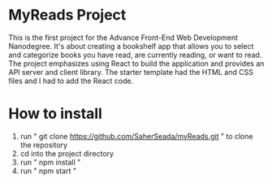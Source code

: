 # MyReads Project

This is the first project for the Advance Front-End Web Development Nanodegree. It's about creating a bookshelf app that allows you to select and categorize books you have read, are currently reading, or want to read. The project emphasizes using React to build the application and provides an API server and client library. The starter template had the HTML and CSS files and I had to add the React code.

# How to install

1. run " git clone https://github.com/SaherSeada/myReads.git " to clone the repository
2. cd into the project directory
3. run " npm install "
4. run " npm start "

